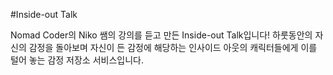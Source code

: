 #Inside-out Talk

Nomad Coder의 Niko 쌤의 강의를 듣고 만든 Inside-out Talk입니다! 하룻동안의 자신의 감정을 돌아보며 자신이 든 감정에 해당하는 인사이드 아웃의 캐릭터들에게 이를 털어 놓는 감정 저장소 서비스입니다.
